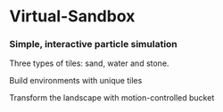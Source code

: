 # Virtual-Sandbox

### Simple, interactive particle simulation

Three types of tiles: sand, water and stone.

Build environments with unique tiles

Transform the landscape with motion-controlled bucket